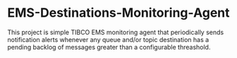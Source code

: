 # EMS-Destinations-Monitoring-Agent
This project is simple TIBCO EMS monitoring agent that periodically sends notification alerts whenever any queue and/or topic destination has a pending backlog of messages greater than a configurable threashold.
